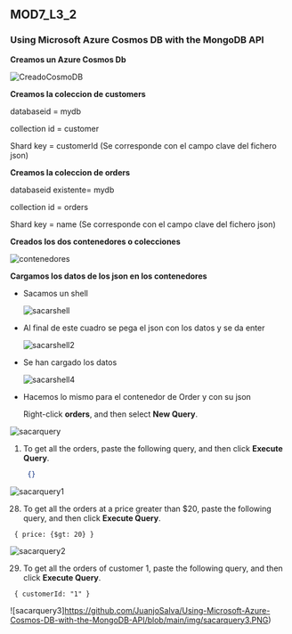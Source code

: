 ## MOD7_L3_2

### Using Microsoft Azure Cosmos DB with the MongoDB API

**Creamos un Azure  Cosmos Db**

![CreadoCosmoDB](https://github.com/JuanjoSalva/Using-Microsoft-Azure-Cosmos-DB-with-the-MongoDB-API/blob/main/img/CreadoCosmoDB.PNG)





**Creamos la coleccion de customers**

databaseid = mydb

collection id = customer

 Shard key = customerId  (Se corresponde con el campo clave del fichero json)

**Creamos la coleccion de orders**

databaseid  existente= mydb

collection id = orders

 Shard key = name (Se corresponde con el campo clave del fichero json)



**Creados los dos contenedores o colecciones**

![contenedores](https://github.com/JuanjoSalva/Using-Microsoft-Azure-Cosmos-DB-with-the-MongoDB-API/blob/main/img/contenedores.PNG)



**Cargamos los datos de los json en los contenedores**

- Sacamos un shell

  ![sacarshell](https://github.com/JuanjoSalva/Using-Microsoft-Azure-Cosmos-DB-with-the-MongoDB-API/blob/main/img/sacarshell.PNG)

- Al final de este cuadro se pega el json con los datos y se da enter

  ![sacarshell2](https://github.com/JuanjoSalva/Using-Microsoft-Azure-Cosmos-DB-with-the-MongoDB-API/blob/main/img/sacarshell2.PNG)

- Se han cargado los datos

  ![sacarshell4](https://github.com/JuanjoSalva/Using-Microsoft-Azure-Cosmos-DB-with-the-MongoDB-API/blob/main/img/\sacarshell4.PNG)

- Hacemos lo mismo para el contenedor de Order y con su json

  

   Right-click **orders**, and then select **New Query**.

![sacarquery](https://github.com/JuanjoSalva/Using-Microsoft-Azure-Cosmos-DB-with-the-MongoDB-API/blob/main/img/sacarquery.PNG)

1. To get all the orders, paste the following query, and then click **Execute Query**.

   ```json
    {}
   ```

![sacarquery1](https://github.com/JuanjoSalva/Using-Microsoft-Azure-Cosmos-DB-with-the-MongoDB-API/blob/main/img/sacarquery1.PNG)

28. To get all the orders at a price greater than $20, paste the following query, and then click **Execute Query**.

   ```query
    { price: {$gt: 20} }
   ```

![sacarquery2](https://github.com/JuanjoSalva/Using-Microsoft-Azure-Cosmos-DB-with-the-MongoDB-API/blob/main/img/sacarquery2.PNG)

29. To get all the orders of customer 1, paste the following query, and then click **Execute Query**.

   ```query
    { customerId: "1" }
   ```

![sacarquery3]https://github.com/JuanjoSalva/Using-Microsoft-Azure-Cosmos-DB-with-the-MongoDB-API/blob/main/img/sacarquery3.PNG)
